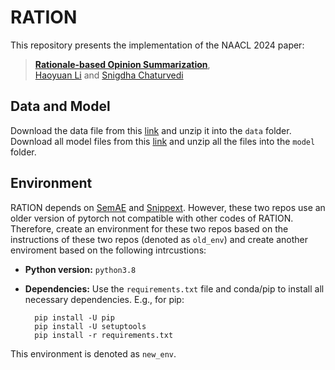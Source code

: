 # RATION
This repository presents the implementation of the NAACL 2024 paper:
> [**Rationale-based Opinion Summarization**](https://aclanthology.org/2024.naacl-long.458/),<br/>
[Haoyuan Li](https://leehaoyuan.github.io/) and [Snigdha Chaturvedi](https://sites.google.com/site/snigdhac/)
>

## Data and Model
Download the data file from this [link](https://drive.google.com/file/d/1XXhDLOE4cH09rRko1fs2kFOkE5yX5RaN/view?usp=sharing) and unzip it into  the `data` folder.
Download all model files from this [link](https://drive.google.com/drive/folders/1J3KbtTAB8p0bQ-qPghI5RT1hrvL2Amci?usp=drive_link) and unzip all the files into the `model` folder.

## Environment
RATION depends on [SemAE](https://github.com/brcsomnath/SemAE) and [Snippext](https://github.com/rit-git/Snippext_public). However, these two repos use an older version of pytorch not compatible with other codes of RATION. Therefore, create an environment for these two repos based on the instructions of these two repos (denoted as `old_env`) and create another enviroment based on the following intrcustions:

* __Python version:__ `python3.8`

* __Dependencies:__ Use the `requirements.txt` file and conda/pip to install all necessary dependencies. E.g., for pip:

		pip install -U pip
		pip install -U setuptools
		pip install -r requirements.txt 

This environment is denoted as  `new_env`.